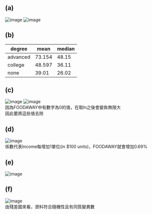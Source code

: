 ## (a)

![image](https://github.com/user-attachments/assets/ab9cfb7e-0c04-4681-8902-432444634032)
![image](https://github.com/user-attachments/assets/26d7af18-28af-4a7a-9220-0c8553a104d5)  

## (b)

| degree  |  mean   |      median      |    
|-----|-----|-------------|  
| advanced   | 73.154   |      48.15      |      
| college   | 48.597   |      36.11      |   
|  none   |  39.01   |      26.02       |

## (c)

![image](https://github.com/user-attachments/assets/ed2ae624-9e6d-49e3-b21c-9e5f6bde02e1)
![image](https://github.com/user-attachments/assets/542dd343-1146-45c9-8106-41ff36ce38ce)  
因為FOODAWAY中有數字為0的值，在取ln之後會變負無限大  
因此要將這些值去除

## (d)

![image](https://github.com/user-attachments/assets/85ffc6b3-0893-431b-ad5a-177812abcf07)  
係數代表Income每增加1單位(in $100 units)，FOODAWAY就會增加0.69%  

## (e)

![image](https://github.com/user-attachments/assets/4177cf7e-af35-4a2c-aff1-9139781df901)  

## (f)

![image](https://github.com/user-attachments/assets/b00c6f1b-ac0f-4117-ab38-348b402a8141)  
由殘差圖來看，資料符合隨機性且有同質變異數


